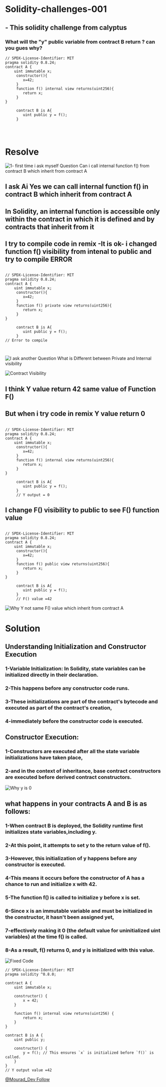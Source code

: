 # Solidity-challenges-001
## - This solidity challenge from calyptus
### What will the "y" public variable from contract B return ? can you gues why?
```solidity
// SPDX-License-Identifier: MIT
pragma solidity 0.8.24;
contract A {
    uint immutable x;
     constructor(){
        x=42;
     }
     function f() internal view returns(uint256){
        return x;
     }
}

     contract B is A{
        uint public y = f();
     }




```
# Resolve 
![1- first time i ask myself Question Can i call internal function f() from contract B which inherit from contract A](https://github.com/Mahmoud-Mourad-Dev/Solidity-challenges-001/assets/35864731/71e2aa97-a9af-4da7-8a09-71be5bf04340)

## I ask Ai Yes we can call  internal function f() in contract B which inherit from contract A 
## In Solidity, an internal function is accessible only within the contract in which it is defined and by contracts that inherit from it
## I try to compile code in remix -It is ok- i changed function f() visibility from intenal to public and try to compile ERROR
```solidity

// SPDX-License-Identifier: MIT
pragma solidity 0.8.24;
contract A {
    uint immutable x;
     constructor(){
        x=42;
     }
     function f() private view returns(uint256){
        return x;
     }
}

     contract B is A{
        uint public y = f();
     }
// Error to compile 



```
![I ask another Question What is Different between Private and Internal visibility ](https://github.com/Mahmoud-Mourad-Dev/Solidity-challenges-001/assets/35864731/0b5a712d-e230-42a4-aa94-51fbacf75dd7)

![Contract Visibility](https://github.com/Mahmoud-Mourad-Dev/Solidity-challenges-001/assets/35864731/02bdd613-61d6-433b-bd13-9f421abfa874)

## I think Y value return 42 same value of Function F()
## But when i try code in remix Y value return 0 
```solidity

// SPDX-License-Identifier: MIT
pragma solidity 0.8.24;
contract A {
    uint immutable x;
     constructor(){
        x=42;
     }
     function f() internal view returns(uint256){
        return x;
     }
}

     contract B is A{
        uint public y = f();
     } 
     // Y output = 0

```
## I change F() visibility to public to see F() function value

```solidity

// SPDX-License-Identifier: MIT
pragma solidity 0.8.24;
contract A {
    uint immutable x;
     constructor(){
        x=42;
     }
     function f() public view returns(uint256){
        return x;
     }
}

     contract B is A{
        uint public y = f();
     } 
     // F() value =42
```
![Why Y not same F() value which inherit from contract A](https://github.com/Mahmoud-Mourad-Dev/Solidity-challenges-001/assets/35864731/c42e1d3f-c651-4447-86ed-9e1017cc53c2)

# Solution
## Understanding Initialization and Constructor Execution
### 1-Variable Initialization: In Solidity, state variables can be initialized directly in their declaration. 
### 2-This happens before any constructor code runs. 
### 3-These initializations are part of the contract's bytecode and executed as part of the contract's creation,
### 4-immediately before the constructor code is executed.
## Constructor Execution:
### 1-Constructors are executed after all the state variable initializations have taken place,
### 2-and in the context of inheritance, base contract constructors are executed before derived contract constructors.

![Why y is 0](https://github.com/Mahmoud-Mourad-Dev/Solidity-challenges-001/assets/35864731/2b6eaba1-6642-4666-bef4-62d3418d3be4)

## what happens in your contracts A and B is as follows:
### 1-When contract B is deployed, the Solidity runtime first initializes state variables,including y. 
### 2-At this point, it attempts to set y to the return value of f().
### 3-However, this initialization of y happens before any constructor is executed.
### 4-This means it occurs before the constructor of A has a chance to run and initialize x with 42.
### 5-The function f() is called to initialize y before x is set.
### 6-Since x is an immutable variable and must be initialized in the constructor, it hasn't been assigned yet, 
### 7-effectively making it 0 (the default value for uninitialized uint variables) at the time f() is called.
### 8-As a result, f() returns 0, and y is initialized with this value.
![Fixed Code](https://github.com/Mahmoud-Mourad-Dev/Solidity-challenges-001/assets/35864731/6e059a65-22a3-48d3-9888-9181812e023d)

```solidity
// SPDX-License-Identifier: MIT
pragma solidity ^0.8.0;

contract A {
    uint immutable x;

    constructor() {
        x = 42;
    }

    function f() internal view returns(uint256) {
        return x;
    }
}

contract B is A {
    uint public y;

    constructor() {
        y = f(); // This ensures `x` is initialized before `f()` is called.
    }
}
// Y output value =42
```

[@Mourad_Dev Follow
](https://twitter.com/Mourad_Dev)







